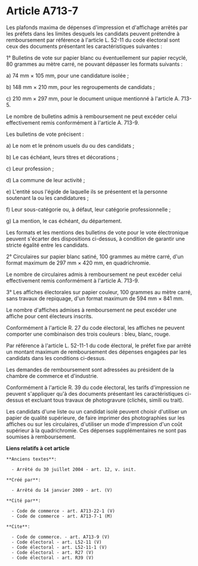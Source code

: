 # Article A713-7

Les plafonds maxima de dépenses d'impression et d'affichage arrêtés par les préfets dans les limites desquels les candidats
peuvent prétendre à remboursement par référence à l'article L. 52-11 du code électoral sont ceux des documents présentant les
caractéristiques suivantes : 

1° Bulletins de vote sur papier blanc ou éventuellement sur papier recyclé, 80 grammes au mètre carré, ne pouvant dépasser
les formats suivants : 

a) 74 mm × 105 mm, pour une candidature isolée ; 

b) 148 mm × 210 mm, pour les regroupements de candidats ; 

c) 210 mm × 297 mm, pour le document unique mentionné à l'article A. 713-5. 

Le nombre de bulletins admis à remboursement ne peut excéder celui effectivement remis conformément à l'article A. 713-9. 

Les bulletins de vote précisent : 

a) Le nom et le prénom usuels du ou des candidats ; 

b) Le cas échéant, leurs titres et décorations ; 

c) Leur profession ; 

d) La commune de leur activité ; 

e) L'entité sous l'égide de laquelle ils se présentent et la personne soutenant la ou les candidatures ; 

f) Leur sous-catégorie ou, à défaut, leur catégorie professionnelle ; 

g) La mention, le cas échéant, du département. 

Les formats et les mentions des bulletins de vote pour le vote électronique peuvent s'écarter des dispositions ci-dessus, à
condition de garantir une stricte égalité entre les candidats. 

2° Circulaires sur papier blanc satiné, 100 grammes au mètre carré, d'un format maximum de 297 mm × 420 mm, en
quadrichromie. 

Le nombre de circulaires admis à remboursement ne peut excéder celui effectivement remis conformément à l'article A. 713-9. 

3° Les affiches électorales sur papier couleur, 100 grammes au mètre carré, sans travaux de repiquage, d'un format maximum de
594 mm × 841 mm. 

Le nombre d'affiches admises à remboursement ne peut excéder une affiche pour cent électeurs inscrits. 

Conformément à l'article R. 27 du code électoral, les affiches ne peuvent comporter une combinaison des trois couleurs :
bleu, blanc, rouge. 

Par référence à l'article L. 52-11-1 du code électoral, le préfet fixe par arrêté un montant maximum de remboursement des
dépenses engagées par les candidats dans les conditions ci-dessus. 

Les demandes de remboursement sont adressées au président de la chambre de commerce et d'industrie. 

Conformément à l'article R. 39 du code électoral, les tarifs d'impression ne peuvent s'appliquer qu'à des documents
présentant les caractéristiques ci-dessus et excluant tous travaux de photogravure (clichés, simili ou trait). 

Les candidats d'une liste ou un candidat isolé peuvent choisir d'utiliser un papier de qualité supérieure, de faire imprimer
des photographies sur les affiches ou sur les circulaires, d'utiliser un mode d'impression d'un coût supérieur à la
quadrichromie. Ces dépenses supplémentaires ne sont pas soumises à remboursement.

**Liens relatifs à cet article**

	**Anciens textes**:

	  - Arrêté du 30 juillet 2004 - art. 12, v. init.

	**Créé par**:

	  - Arrêté du 14 janvier 2009 - art. (V)

	**Cité par**:

	  - Code de commerce - art. A713-22-1 (V)
	  - Code de commerce - art. A713-7-1 (M)

	**Cite**:

	  - Code de commerce. - art. A713-9 (V)
	  - Code électoral - art. L52-11 (V)
	  - Code électoral - art. L52-11-1 (V)
	  - Code électoral - art. R27 (V)
	  - Code électoral - art. R39 (V)

